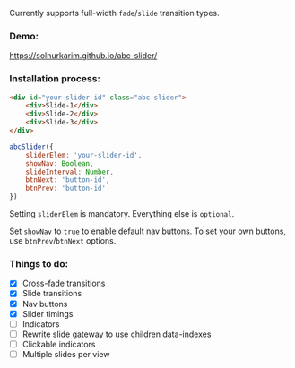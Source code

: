 Currently supports full-width `fade`/`slide` transition types.

### Demo:
https://solnurkarim.github.io/abc-slider/

### Installation process:
```html
<div id="your-slider-id" class="abc-slider">
    <div>Slide-1</div>
    <div>Slide-2</div>
    <div>Slide-3</div>
</div>
```

```javascript
abcSlider({
    sliderElem: 'your-slider-id',
    showNav: Boolean,
    slideInterval: Number,
    btnNext: 'button-id',
    btnPrev: 'button-id'
})
```
Setting `sliderElem` is mandatory. Everything else is `optional`.

Set `showNav` to `true` to enable default nav buttons. To set your own buttons, use `btnPrev`/`btnNext` options.

### Things to do:
- [x] Cross-fade transitions
- [x] Slide transitions
- [x] Nav buttons
- [x] Slider timings
- [ ] Indicators
- [ ] Rewrite slide gateway to use children data-indexes
- [ ] Clickable indicators
- [ ] Multiple slides per view
